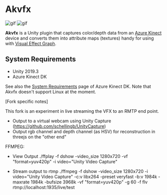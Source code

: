Akvfx
=====

![gif](https://i.imgur.com/h0kApp4.gif)
![gif](https://i.imgur.com/lXRiwU3.gif)

**Akvfx** is a Unity plugin that captures color/depth data from an [Azure
Kinect] device and converts them into attribute maps (textures) handy for using
with [Visual Effect Graph].

[Azure Kinect]: https://azure.com/kinect
[Visual Effect Graph]: https://unity.com/visual-effect-graph

System Requirements
-------------------

- Unity 2019.3
- Azure Kinect DK

See also the [System Requirements] page of Azure Kinect DK. Note that Akvfx
doesn't support Linux at the moment.

[System Requirements]:
    https://docs.microsoft.com/en-us/azure/kinect-dk/system-requirements

	
[Fork specific notes]

This fork is an experiment in live streaming the VFX to an RMTP end point.
- Output to a virtual webcam using Unity Capture (https://github.com/schellingb/UnityCapture)
- Output rgb channel and depth channel (as HSV) for reconstruction in threejs on the "other end"

FFMPEG:
- View Output
 ./ffplay -f dshow -video_size 1280x720 -vf "format=yuv420p" -i video="Unity Video Capture"
 
- Stream output to rtmp
 ./ffmpeg -f dshow -video_size 1280x720 -i video="Unity Video Capture" -c:v libx264 -preset veryfast -b:v 1984k -maxrate 1984k -bufsize 3968k -vf "format=yuv420p" -g 60 -f flv rtmp://localhost:1935/live/test
 

